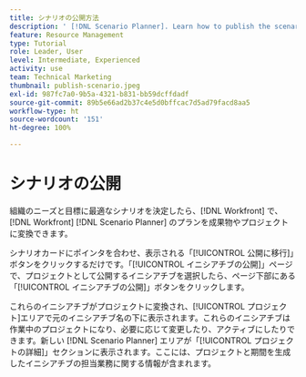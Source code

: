 ```yaml
---
title: シナリオの公開方法
description: ' [!DNL Scenario Planner]. Learn how to publish the scenario and turn the plan into a [!DNL Workfront]  プロジェクトを使用して、組織に最適なシナリオを見極めます。'
feature: Resource Management
type: Tutorial
role: Leader, User
level: Intermediate, Experienced
activity: use
team: Technical Marketing
thumbnail: publish-scenario.jpeg
exl-id: 987fc7a0-9b5a-4321-b831-bb59dcffdadf
source-git-commit: 89b5e66ad2b37c4e5d0bffcac7d5ad79facd8aa5
workflow-type: ht
source-wordcount: '151'
ht-degree: 100%

---
```


# シナリオの公開

組織のニーズと目標に最適なシナリオを決定したら、[!DNL Workfront] で、[!DNL Workfront] [!DNL Scenario Planner] のプランを成果物やプロジェクトに変換できます。

シナリオカードにポインタを合わせ、表示される「[!UICONTROL 公開に移行]」ボタンをクリックするだけです。「[!UICONTROL イニシアチブの公開]」ページで、プロジェクトとして公開するイニシアチブを選択したら、ページ下部にある「[!UICONTROL イニシアチブの公開]」ボタンをクリックします。

これらのイニシアチブがプロジェクトに変換され、[!UICONTROL プロジェクト]エリアで元のイニシアチブ名の下に表示されます。これらのイニシアチブは作業中のプロジェクトになり、必要に応じて変更したり、アクティブにしたりできます。新しい [!DNL Scenario Planner] エリアが「[!UICONTROL プロジェクトの詳細]」セクションに表示されます。ここには、プロジェクトと期間を生成したイニシアチブの担当業務に関する情報が含まれます。

